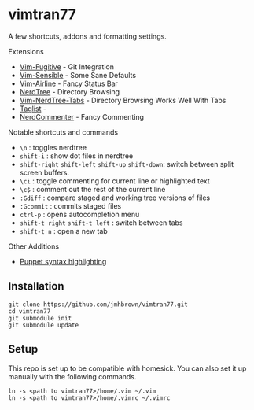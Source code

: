 vimtran77
=========

A few shortcuts, addons and formatting settings.

Extensions
* [Vim-Fugitive](https://github.com/tpope/vim-fugitive) - Git Integration
* [Vim-Sensible](https://github.com/tpope/vim-sensible) - Some Sane Defaults
* [Vim-Airline](https://github.com/bling/vim-airline) - Fancy Status Bar
* [NerdTree](https://github.com/scrooloose/nerdtree) - Directory Browsing
* [Vim-NerdTree-Tabs](https://github.com/jistr/vim-nerdtree-tabs) - Directory Browsing Works Well With Tabs
* [Taglist](https://github.com/vim-scripts/taglist.vim) - 
* [NerdCommenter](https://github.com/scrooloose/nerdcommenter) - Fancy Commenting

Notable shortcuts and commands
* `\n` : toggles nerdtree
* `shift-i` : show dot files in nerdtree 
* `shift-right` `shift-left` `shift-up` `shift-down`: switch between split screen buffers.
* `\ci` : toggle commenting for current line or highlighted text
* `\c$` : comment out the rest of the current line 
* `:Gdiff` : compare staged and working tree versions of files
* `:Gcommit` : commits staged files
* `ctrl-p` : opens autocompletion menu
* `shift-t right` `shift-t left` : switch between tabs
* `shift-t n` : open a new tab

Other Additions
* [Puppet syntax highlighting](https://raw.githubusercontent.com/puppetlabs/puppet-syntax-vim/master/syntax/puppet.vim)

Installation
------------

```
git clone https://github.com/jmhbrown/vimtran77.git
cd vimtran77
git submodule init
git submodule update
```

Setup
-----

This repo is set up to be compatible with homesick. You can also set it up manually with the following commands.

```
ln -s <path to vimtran77>/home/.vim ~/.vim
ln -s <path to vimtran77>/home/.vimrc ~/.vimrc
```
